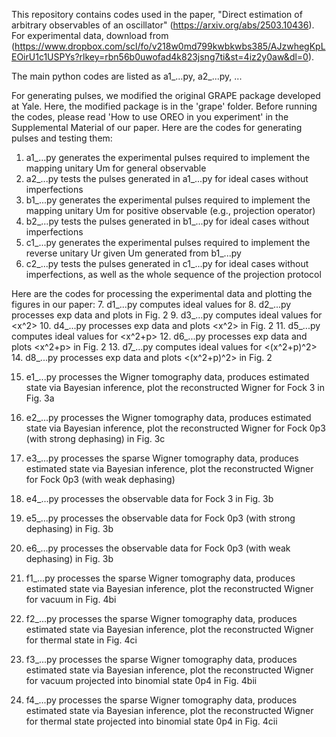 This repository contains codes used in the paper, "Direct estimation of arbitrary observables of an oscillator" (https://arxiv.org/abs/2503.10436).
For experimental data, download from (https://www.dropbox.com/scl/fo/v218w0md799kwbkwbs385/AJzwhegKpLEOirU1c1USPYs?rlkey=rbn56b0uwofad4k823jsng7ti&st=4iz2y0aw&dl=0).

The main python codes are listed as a1_...py, a2_...py, ...

For generating pulses, we modified the original GRAPE package developed at Yale. Here, the modified package is in the 'grape' folder.
Before running the codes, please read 'How to use OREO in you experiment' in the Supplemental Material of our paper.
Here are the codes for generating pulses and testing them:
1. a1_...py generates the experimental pulses required to implement the mapping unitary Um for general observable
2. a2_...py tests the pulses generated in a1_...py for ideal cases without imperfections
3. b1_...py generates the experimental pulses required to implement the mapping unitary Um for positive observable (e.g., projection operator)
4. b2_...py tests the pulses generated in b1_...py for ideal cases without imperfections
5. c1_...py generates the experimental pulses required to implement the reverse unitary Ur given Um generated from b1_...py
6. c2_...py tests the pulses generated in c1_...py for ideal cases without imperfections, as well as the whole sequence of the projection protocol

Here are the codes for processing the experimental data and plotting the figures in our paper:
7. d1_...py computes ideal values for <x> 
8. d2_...py processes exp data and plots <x> in Fig. 2 
9. d3_...py computes ideal values for <x^2> 
10. d4_...py processes exp data and plots <x^2> in Fig. 2 
11. d5_...py computes ideal values for <x^2+p> 
12. d6_...py processes exp data and plots <x^2+p> in Fig. 2 
13. d7_...py computes ideal values for <(x^2+p)^2> 
14. d8_...py processes exp data and plots <(x^2+p)^2> in Fig. 2 

15. e1_...py processes the Wigner tomography data, produces estimated state via Bayesian inference, plot the reconstructed Wigner for Fock 3 in Fig. 3a 
16. e2_...py processes the Wigner tomography data, produces estimated state via Bayesian inference, plot the reconstructed Wigner for Fock 0p3 (with strong dephasing) in Fig. 3c 
17. e3_...py processes the sparse Wigner tomography data, produces estimated state via Bayesian inference, plot the reconstructed Wigner for Fock 0p3 (with weak dephasing) 
18. e4_...py processes the observable data for Fock 3 in Fig. 3b 
19. e5_...py processes the observable data for Fock 0p3 (with strong dephasing) in Fig. 3b 
20. e6_...py processes the observable data for Fock 0p3 (with weak dephasing) in Fig. 3b 

21. f1_...py processes the sparse Wigner tomography data, produces estimated state via Bayesian inference, plot the reconstructed Wigner for vacuum in Fig. 4bi
22. f2_...py processes the sparse Wigner tomography data, produces estimated state via Bayesian inference, plot the reconstructed Wigner for thermal state in Fig. 4ci
23. f3_...py processes the sparse Wigner tomography data, produces estimated state via Bayesian inference, plot the reconstructed Wigner for vacuum projected into binomial state 0p4 in Fig. 4bii
24. f4_...py processes the sparse Wigner tomography data, produces estimated state via Bayesian inference, plot the reconstructed Wigner for thermal state projected into binomial state 0p4 in Fig. 4cii

